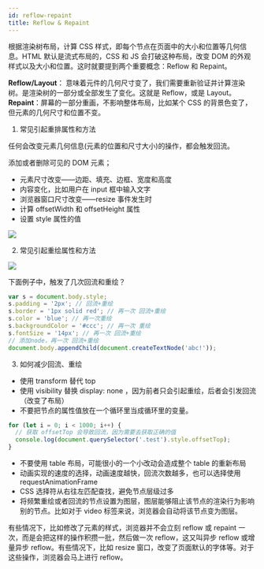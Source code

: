 ```yaml
---
id: reflow-repaint
title: Reflow & Repaint
---
```


根据渲染树布局，计算 CSS 样式，即每个节点在页面中的大小和位置等几何信息。HTML 默认是流式布局的，CSS 和 JS 会打破这种布局，改变 DOM 的外观样式以及大小和位置。这时就要提到两个重要概念：Reflow 和 Repaint。

**Reflow/Layout**： 意味着元件的几何尺寸变了，我们需要重新验证并计算渲染树。是渲染树的一部分或全部发生了变化。这就是 Reflow，或是 Layout。 **Repaint**：屏幕的一部分重画，不影响整体布局，比如某个 CSS 的背景色变了，但元素的几何尺寸和位置不变。

1. 常见引起重排属性和方法

任何会改变元素几何信息(元素的位置和尺寸大小)的操作，都会触发回流。

添加或者删除可见的 DOM 元素；

- 元素尺寸改变——边距、填充、边框、宽度和高度
- 内容变化，比如用户在 input 框中输入文字
- 浏览器窗口尺寸改变——resize 事件发生时
- 计算 offsetWidth 和 offsetHeight 属性
- 设置 style 属性的值

![](https://cosmos-x.oss-cn-hangzhou.aliyuncs.com/kh0bLF.png)

2. 常见引起重绘属性和方法

![](https://cosmos-x.oss-cn-hangzhou.aliyuncs.com/bVJZq9.png)

下面例子中，触发了几次回流和重绘？

```js
var s = document.body.style;
s.padding = '2px'; // 回流+重绘
s.border = '1px solid red'; // 再一次 回流+重绘
s.color = 'blue'; // 再一次重绘
s.backgroundColor = '#ccc'; // 再一次 重绘
s.fontSize = '14px'; // 再一次 回流+重绘
// 添加node，再一次 回流+重绘
document.body.appendChild(document.createTextNode('abc!'));
```

3. 如何减少回流、重绘

- 使用 transform 替代 top
- 使用 visibility 替换 display: none ，因为前者只会引起重绘，后者会引发回流（改变了布局）
- 不要把节点的属性值放在一个循环里当成循环里的变量。

```js
for (let i = 0; i < 1000; i++) {
  // 获取 offsetTop 会导致回流，因为需要去获取正确的值
  console.log(document.querySelector('.test').style.offsetTop);
}
```

- 不要使用 table 布局，可能很小的一个小改动会造成整个 table 的重新布局
- 动画实现的速度的选择，动画速度越快，回流次数越多，也可以选择使用 requestAnimationFrame
- CSS 选择符从右往左匹配查找，避免节点层级过多
- 将频繁重绘或者回流的节点设置为图层，图层能够阻止该节点的渲染行为影响别的节点。比如对于 video 标签来说，浏览器会自动将该节点变为图层。

有些情况下，比如修改了元素的样式，浏览器并不会立刻 reflow 或 repaint 一次，而是会把这样的操作积攒一批，然后做一次 reflow，这又叫异步 reflow 或增量异步 reflow。有些情况下，比如 resize 窗口，改变了页面默认的字体等。对于这些操作，浏览器会马上进行 reflow。
